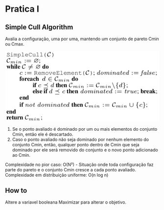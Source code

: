 # Pratica I

## Simple Cull Algorithm
Avalia a configuração, uma por uma, mantendo um conjunto de pareto Cmin ou Cmax.

![img.png](img/img.png)

1. Se o ponto avaliado é dominado por um ou mais elementos do conjunto Cmin, então ele é descartado.
2. Caso o ponto avaliado não seja dominado por nenhum elemento do conjunto Cmin, então, qualquer ponto dentro de Cmin que seja dominado por ele será removido do conjunto e o novo ponto adicionado ao Cmin.

Complexidade no pior caso: O(N²) - Situação onde toda configuração faz parte do pareto e o conjunto Cmin cresce a cada ponto avaliado.
Complexidade em distribuição uniforme: O(n log n) 

## How to

Altere a variavel booleana Maximizar para alterar o objetivo.
